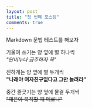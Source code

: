 ```yaml
---
layout: post
title: "첫 번째 포스팅"
comments: true
---
```

Markdown 문법 테스트를 해보자   
   
기울여 쓰기는 양 옆에 별 하나씩    
*"단비누나 금주하자 꼭"*   
   
진하게는 양 옆에 별 두개씩   
**"나래야 여자친구없다고 그만 놀려라"**   
   
중간 줄긋기는 양 옆에 물결 두개씩   
~~"재은아 복직할 때 메로나"~~